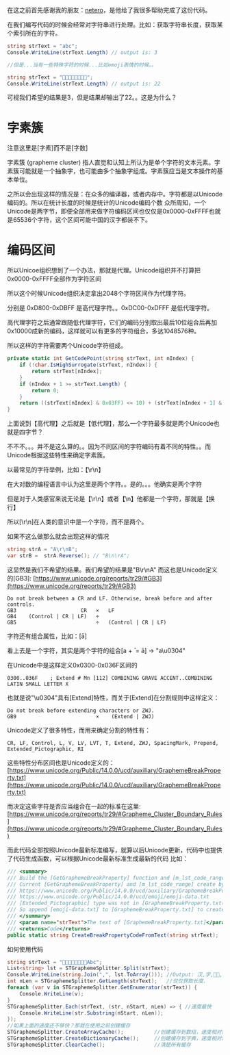 在这之前首先感谢我的朋友：[netero](https://github.com/0x54164)，是他给了我很多帮助完成了这份代码。

在我们编写代码的时候会经常对字符串进行处理。比如：获取字符串长度，获取某个索引所在的字符。


```CS
string strText = "abc";
Console.WriteLine(strText.Length) // output is: 3

//但是...当有一些特殊字符的时候...比如emoji表情的时候。。

string strText = "👩‍🦰👩‍👩‍👦‍👦🏳️‍🌈";
Console.WriteLine(strText.Length) // output is: 22
```

可视我们希望的结果是3，但是结果却输出了22。。这是为什么？

# 字素簇

注意这里是[字素]而不是[字数]

字素簇 (grapheme cluster) 指人直觉和认知上所认为是单个字符的文本元素。字素簇可能就是一个抽象字，也可能由多个抽象字组成。字素簇应当是文本操作的基本单位。

之所以会出现这样的情况是：在众多的编译器，或者内存中。字符都是以Unicode编码的。所以在统计长度的时候是统计的Unicode编码个数
众所周知，一个Unicode是两字节，即便全部用来做字符编码区间也仅仅是0x0000-0xFFFF也就是65536个字符，这个区间可能中国的汉字都装不下。

# 编码区间

所以Unicoe组织想到了一个办法，那就是代理。Unicode组织并不打算把0x0000-0xFFFF全部作为字符区间

所以这个时候Unicode组织决定拿出2048个字符区间作为代理字符。

分别是 0xD800-0xDBFF 是高代理字符。。0xDC00-0xDFFF 是低代理字符。

高代理字符之后通常跟随低代理字符，它们的编码分别取出最后10位组合后再加0x10000成新的编码，这样就可以有更多的字符组合，多达1048576种。

所以这样的字符需要两个Unicode字符组成。

```CS
private static int GetCodePoint(string strText, int nIndex) {
    if (!char.IsHighSurrogate(strText, nIndex)) {
        return strText[nIndex];
    }
    if (nIndex + 1 >= strText.Length) {
        return 0;
    }
    return ((strText[nIndex] & 0x03FF) << 10) + (strText[nIndex + 1] & 0x03FF) + 0x10000;
}
```

上面说到【高代理】之后就是【低代理】，那么一个字符最多就是两个Unicode也就是四字节？

不不不。。。并不是这么算的。。因为不同区间的字符编码有着不同的特性。。而Unicode根据这些特性来确定字素簇。

以最常见的字符举例，比如：【\r\n】

在大对数的编程语言中认为这里是两个字符。。是的。。。他确实是两个字符

但是对于人类感官来说无论是【\r\n】或者【\n】他都是一个字符，那就是【换行】

所以[\r\n]在人类的意识中是一个字符，而不是两个。

如果不这么做那么就会出现这样的情况

```CS
string strA = "A\r\nB";
var strB =  strA.Reverse(); // "B\n\rA";
```

这显然是我们不希望的结果。我们希望的结果是"B\r\nA"
而这也是Unicode定义的[GB3]: [https://www.unicode.org/reports/tr29/#GB3](https://www.unicode.org/reports/tr29/#GB3)

```
Do not break between a CR and LF. Otherwise, break before and after controls.
GB3                     CR   ×   LF
GB4    (Control | CR | LF)   ÷ 	 
GB5                          ÷   (Control | CR | LF)
```

字符还有组合属性，比如：[ā]

看上去是一个字符，其实是两个字符的组合[a + ̄ = ā] -> "a\u0304"

在Unicode中是这样定义0x0300-0x036F区间的

```
0300..036F    ; Extend # Mn [112] COMBINING GRAVE ACCENT..COMBINING LATIN SMALL LETTER X
```

也就是说"\u0304"具有[Extend]特性，而关于[Extend]在分割规则中这样定义：

```
Do not break before extending characters or ZWJ.
GB9                          ×    (Extend | ZWJ) 
```

Unicode定义了很多特性，而用来确定分割的特性有：

```
CR, LF, Control, L, V, LV, LVT, T, Extend, ZWJ, SpacingMark, Prepend, Extended_Pictographic, RI
```

这些特性分布区间也是Unicode定义的：[https://www.unicode.org/Public/14.0.0/ucd/auxiliary/GraphemeBreakProperty.txt](https://www.unicode.org/Public/14.0.0/ucd/auxiliary/GraphemeBreakProperty.txt)

而决定这些字符是否应当组合在一起的标准在这里:[https://www.unicode.org/reports/tr29/#Grapheme_Cluster_Boundary_Rules](https://www.unicode.org/reports/tr29/#Grapheme_Cluster_Boundary_Rules)

而此代码全部按照Unicode最新标准编写，就算以后Unicode更新，代码中也提供了代码生成函数，可以根据Unicode最新标准生成最新的代码 比如：

```CS
/// <summary>
/// Build the [GetGraphemeBreakProperty] function and [m_lst_code_range]
/// Current [GetGraphemeBreakProperty] and [m_lst_code_range] create by:
/// https://www.unicode.org/Public/14.0.0/ucd/auxiliary/GraphemeBreakProperty.txt
/// https://www.unicode.org/Public/14.0.0/ucd/emoji/emoji-data.txt
/// [Extended_Pictographic] type was not in [GraphemeBreakProperty.txt(14.0.0)]
/// So append [emoji-data.txt] to [GraphemeBreakProperty.txt] to create code
/// </summary>
/// <param name="strText">The text of [GraphemeBreakProperty.txt]</param>
/// <returns>Code</returns>
public static string CreateBreakPropertyCodeFromText(string strText);
```

如何使用代码

```CS
string strText = "👩‍🦰👩‍👩‍👦‍👦🏳️‍🌈Abc";
List<string> lst = STGraphemeSplitter.Split(strText);
Console.WriteLine(string.Join(",", lst.ToArray())); //Output: 汉,字,👩‍🦰,👩‍👩‍👦‍👦,🏳️‍🌈,A,b,c
int nLen = STGraphemeSplitter.GetLength(strText);   //仅仅获取长度.
foreach (var v in STGraphemeSplitter.GetEnumerator(strText)) {
    Console.WriteLine(v);
}
STGraphemeSplitter.Each(strText, (str, nStart, nLen) => { //速度最快
    Console.WriteLine(str.Substring(nStart, nLen));
});
//如果上面的速度还不够快？那就在使用之前创建缓存
STGraphemeSplitter.CreateArrayCache();          //创建缓存到数组，速度相对快，占用空间高
STGraphemeSplitter.CreateDictionaryCache();     //创建缓存到字典，速度相对慢，暂用空间少
STGraphemeSplitter.ClearCache();                //清楚所有缓存
```
